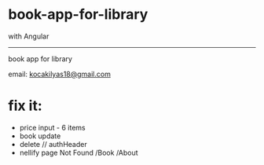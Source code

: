 # book-app-for-library

with Angular

<hr/>
book app for library

email: kocakilyas18@gmail.com


# fix it:
* price input - 6 items
* book update
* delete // authHeader
* nellify page Not Found /Book /About

